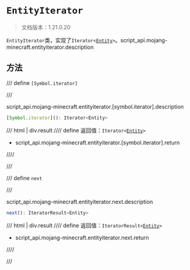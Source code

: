 # `EntityIterator`

> 文档版本：1.21.0.20

`EntityIterator`类，实现了<code>Iterator&lt;<a href="../entity/">Entity</a>&gt;</code>。script_api.mojang-minecraft.entityiterator.description

## 方法

/// define
`[Symbol.iterator]`


///

script_api.mojang-minecraft.entityiterator.[symbol.iterator].description

```js
[Symbol.iterator](): Iterator<Entity>
```

/// html | div.result
//// define
返回值：<code>Iterator&lt;<a href="../entity/">Entity</a>&gt;</code>

- script_api.mojang-minecraft.entityiterator.[symbol.iterator].return


////

///


/// define
`next`


///

script_api.mojang-minecraft.entityiterator.next.description

```js
next(): IteratorResult<Entity>
```

/// html | div.result
//// define
返回值：<code>IteratorResult&lt;<a href="../entity/">Entity</a>&gt;</code>

- script_api.mojang-minecraft.entityiterator.next.return


////

///


